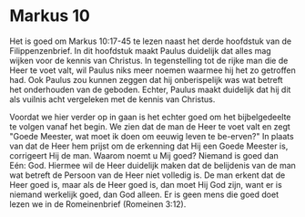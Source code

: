 # Markus 10

Het is goed om Markus 10:17-45 te lezen naast het derde hoofdstuk van de Filippenzenbrief. In dit hoofdstuk maakt Paulus duidelijk dat alles mag wijken voor de kennis van Christus. In tegenstelling tot de rijke man die de Heer te voet valt, wil Paulus niks meer noemen waarmee hij het zo getroffen had. Ook Paulus zou kunnen zeggen dat hij onberispelijk was wat betreft het onderhouden van de geboden. Echter, Paulus maakt duidelijk dat hij dit als vuilnis acht vergeleken met de kennis van Christus. 

Voordat we hier verder op in gaan is het echter goed om het bijbelgedeelte te volgen vanaf het begin. We zien dat de man de Heer te voet valt en zegt "Goede Meester, wat moet ik doen om eeuwig leven te be-erven?" In plaats van dat de Heer hem prijst om de erkenning dat Hij een Goede Meester is, corrigeert Hij de man. Waarom noemt u Mij goed? Niemand is goed dan Eén: God. Hiermee wil de Heer duidelijk maken dat de belijdenis van de man wat betreft de Persoon van de Heer niet volledig is. De man erkent dat de Heer goed is, maar als de Heer goed is, dan moet Hij God zijn, want er is niemand werkelijk goed, dan God alleen. Er is geen mens die goed doet lezen we in de Romeinenbrief (Romeinen 3:12).
